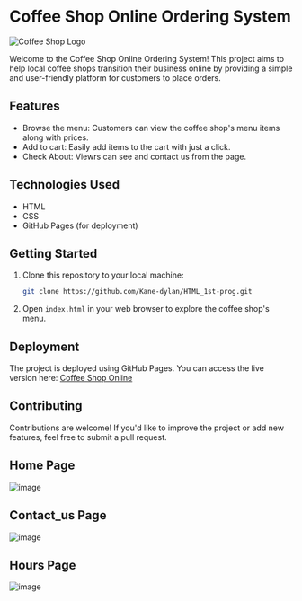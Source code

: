 # Coffee Shop Online Ordering System

![Coffee Shop Logo](https://github.com/Kane-dylan/HTML_1st-prog/assets/139806450/bbb29711-eb12-4669-bae6-f95ef1b3ffb4)

Welcome to the Coffee Shop Online Ordering System! This project aims to help local coffee shops transition their business online by providing a simple and user-friendly platform for customers to place orders.

## Features

- Browse the menu: Customers can view the coffee shop's menu items along with prices.
- Add to cart: Easily add items to the cart with just a click.
- Check About: Viewrs can see and contact us from the page.

## Technologies Used

- HTML
- CSS
- GitHub Pages (for deployment)

## Getting Started

1. Clone this repository to your local machine:

    ```bash
    git clone https://github.com/Kane-dylan/HTML_1st-prog.git
    ```

2. Open `index.html` in your web browser to explore the coffee shop's menu.

## Deployment

The project is deployed using GitHub Pages. You can access the live version here: [Coffee Shop Online](https://github.com/Kane-dylan/HTML_1st-prog/)

## Contributing

Contributions are welcome! If you'd like to improve the project or add new features, feel free to submit a pull request.

## Home Page 
![image](https://github.com/Kane-dylan/HTML_1st-prog/assets/139806450/8bef31b3-3eb3-48d9-84c4-dc64861ce15a)

## Contact_us Page
![image](https://github.com/Kane-dylan/HTML_1st-prog/assets/139806450/33674bc0-dcc3-491b-af7b-4e7398212c5d)

## Hours Page
![image](https://github.com/Kane-dylan/HTML_1st-prog/assets/139806450/dd3a273b-29f9-4885-8df7-8335ea718d21)
